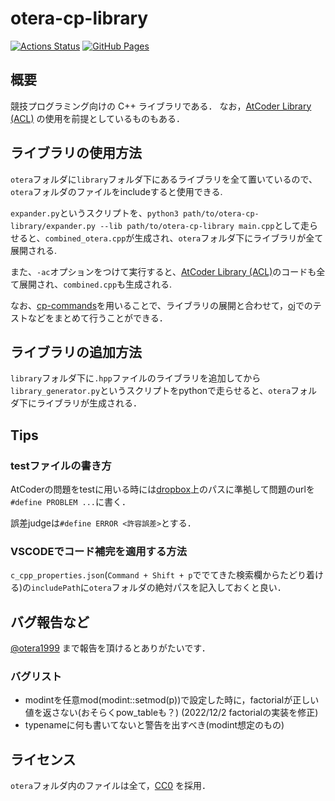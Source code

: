 # otera-cp-library

[![Actions Status](https://github.com/otera99/otera-cp-library/workflows/verify/badge.svg)](https://github.com/otera99/otera-cp-library/actions)
[![GitHub Pages](https://img.shields.io/static/v1?label=GitHub+Pages&message=+&color=brightgreen&logo=github)](https://otera99.github.io/otera-cp-library/)

## 概要

競技プログラミング向けの C++ ライブラリである．
なお，[AtCoder Library (ACL)](https://github.com/atcoder/ac-library) の使用を前提としているものもある．

## ライブラリの使用方法

`otera`フォルダに`library`フォルダ下にあるライブラリを全て置いているので、`otera`フォルダのファイルをincludeすると使用できる.

`expander.py`というスクリプトを、`python3 path/to/otera-cp-library/expander.py --lib path/to/otera-cp-library main.cpp`として走らせると、`combined_otera.cpp`が生成され、`otera`フォルダ下にライブラリが全て展開される.

また、`-ac`オプションをつけて実行すると、[AtCoder Library (ACL)](https://github.com/atcoder/ac-library)のコードも全て展開され、`combined.cpp`も生成される.

なお、[cp-commands](https://github.com/otera99/cp-commands)を用いることで、ライブラリの展開と合わせて，[oj](https://aresune.com/?_=%2Fonline-judge-tools%2Foj%23%2F57C5Qg75s5BqH5nOjgXq3c%3D)でのテストなどをまとめて行うことができる．

## ライブラリの追加方法

`library`フォルダ下に`.hpp`ファイルのライブラリを追加してから`library_generator.py`というスクリプトをpythonで走らせると、`otera`フォルダ下にライブラリが生成される．

## Tips

### testファイルの書き方

AtCoderの問題をtestに用いる時には[dropbox](https://www.dropbox.com/sh/arnpe0ef5wds8cv/AAAk_SECQ2Nc6SVGii3rHX6Fa?dl=0)上のパスに準拠して問題のurlを`#define PROBLEM ...`に書く．

誤差judgeは`#define ERROR <許容誤差>`とする．

### VSCODEでコード補完を適用する方法

`c_cpp_properties.json`(`Command + Shift + p`ででてきた検索欄からたどり着ける)の`includePath`に`otera`フォルダの絶対パスを記入しておくと良い．

## バグ報告など

[@otera1999](https://twitter.com/otera1999) まで報告を頂けるとありがたいです．

### バグリスト

- modintを任意mod(modint::setmod(p))で設定した時に，factorialが正しい値を返さない(おそらくpow_tableも？)
  (2022/12/2 factorialの実装を修正)
- typenameに何も書いてないと警告を出すべき(modint想定のもの)

## ライセンス

`otera`フォルダ内のファイルは全て，[CC0](https://creativecommons.org/publicdomain/zero/1.0/legalcode) を採用．
